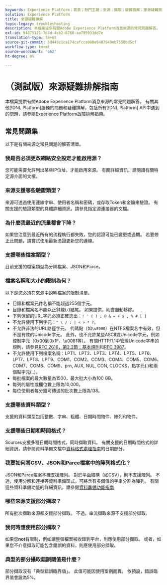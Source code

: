 ```yaml
---
keywords: Experience Platform；首頁；熱門主題；來源；擷取；疑難排解；來源疑難排解；來源常見問答；來源連接器；來源連接器；來源連接器；來源連接器常見問題；來源連接器疑難排解；
solution: Experience Platform
title: 來源疑難排解
topic-legacy: troubleshooting
description: 本檔案提供有關Adobe Experience Platform消息來源的常見問題解答。
exl-id: 94875121-7d4d-4eb2-8760-aa795933dd7e
translation-type: tm+mt
source-git-commit: 5d449c1ca174cafcca988e9487940eb7550bd5cf
workflow-type: tm+mt
source-wordcount: '662'
ht-degree: 0%

---
```


# （測試版）來源疑難排解指南

本檔案提供有關Adobe Experience Platform消息來源的常見問題解答。 有關其他[!DNL Platform]服務的問題和疑難排解，包括所有[!DNL Platform] API中遇到的問題，請參閱[Experience Platform故障排解指南](../landing/troubleshooting.md)。

## 常見問題集

以下是有關來源之常見問題的解答清單。

### 我是否必須更改網路安全設定才能啟用源？

您可能需要允許列出某些IP位址，才能啟用來源。 有關詳細資訊，請閱讀有關特定源介面的文檔。

### 來源支援哪些驗證類型？

來源可透過使用連線字串、使用者名稱和密碼，或存取Token和金鑰來驗證。 有關支援的驗證類型的具體詳細資訊，請參見指定源連接器的文檔。

### 為什麼我最近的流量都會下降？

如果您注意到最近所有的流程執行都失敗，您的認證可能已變更或過期。 若要修正此問題，請嘗試使用最新憑證更新您的連線。

### 支援哪些檔案類型？

目前支援的檔案類型為分隔檔案、JSON和Parce。

### 檔案名稱和大小的限制為何？

以下是您必須在來源中說明檔案的限制清單。

- 目錄和檔案元件名稱不能超過255個字元。
- 目錄和檔案名不能以正斜線(`/`)結尾。 如果提供，則會自動移除。
- 下列保留的URL字元必須正確逸出：`! ' ( ) ; @ & = + $ , % # [ ]`
- 不允許使用下列字元：`" \ / : | < > * ?`。
- 不允許非法的URL路徑字元。 代碼點（如`\uE000`）在NTFS檔案名中有效，但不是有效的Unicode字元。 此外，也不允許某些ASCII或Unicode字元，例如控制字元（0x00到0x1F、\u0081等）。 有關HTTP/1.1中管理Unicode字串的規則，請參見[RFC 2616，第2.2節：基本規則](https://www.ietf.org/rfc/rfc2616.txt)和[RFC 3987](https://www.ietf.org/rfc/rfc3987.txt)。
- 不允許使用下列檔案名稱：LPT1、LPT2、LPT3、LPT4、LPT5、LPT6、LPT7、LPT8、LPT9、COM1、COM2、COM3、COM4、COM5、COM6、COM7、COM8、COM9、prn, AUX, NUL, CON, CLOCK$，點字元(.)和兩個點字元(..)。
- 每批檔案的最大數量為1500，最大批大小為100 GB。
- 每列的屬性或欄位數上限為10,000。
- 每位使用者每分鐘可傳送的批次數上限為138。

### 支援哪些資料類型？

支援的資料類型包括整數、字串、粗體、日期時間物件、陣列和物件。

### 支援哪些日期和時間格式？

Sources支援多種日期時間格式，同時擷取資料。 有關支援的日期時間格式的詳細資訊，請參閱資料準備文檔中[資料格式處理指南](../data-prep/data-handling.md#dates)的日期部分。

### 我要如何將CSV、JSON和Parce檔案中的陣列格式化？

JSON和Parce檔案本機支援陣列。 對於平面結構（如CSV），則不支援陣列。 不過，使用分解和連接等資料準備函式，可將含有多個值的字串分割為陣列。 有關這些資料準備功能的詳細資訊，請參閱[資料準備功能指南](../data-prep/functions.md#string)

### 哪些來源支援部分擷取？

所有批次擷取來源都支援部分擷取。 不過，串流擷取來源不支援部分擷取。

### 我何時應使用部分擷取？

如果您&#x200B;**not**&#x200B;有限制，例如讓整個檔案被收錄到平台，則應使用部分擷取。 或者，如果您不介意擷取可能包含錯誤的資料，則應使用部分擷取。

### 典型的部分攝取錯誤閾值是什麼？

部分擷取沒有「典型錯誤臨界值」。 此值可能因使用案例而異。 依預設，錯誤臨界值會設為5%。
